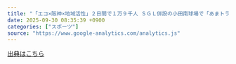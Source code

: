 ```yaml
---
title: "「エコ×阪神×地域活性」２日間で１万９千人 ＳＧＬ併設の小田南球場で「あまトラフェス」（デイリースポーツ） - Yahoo!ニュース"
date: 2025-09-30 08:35:39 +0900
categories: ["スポーツ"]
source: "https://www.google-analytics.com/analytics.js"
---
```


[出典はこちら](https://www.google-analytics.com/analytics.js)
